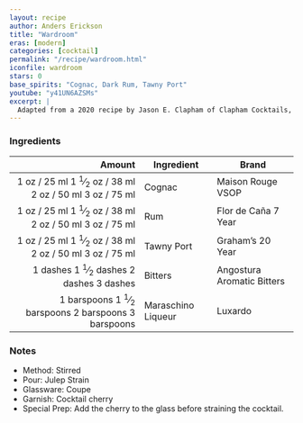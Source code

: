```yaml
---
layout: recipe
author: Anders Erickson
title: "Wardroom"
eras: [modern]
categories: [cocktail]
permalink: "/recipe/wardroom.html"
iconfile: wardroom
stars: 0
base_spirits: "Cognac, Dark Rum, Tawny Port"
youtube: "y41UN6AZSMs"
excerpt: |
  Adapted from a 2020 recipe by Jason E. Clapham of Clapham Cocktails, Oxford, England. Jason says, "The Wardroom features port, cognac, and rum, the three favourite libations of the British Naval officer."
---
```


### Ingredients

|     Amount | Ingredient         | Brand                      |
| ---------: | ------------------ | -------------------------- |
|       <span class="onex active">1 oz  / 25 ml</span> <span class="onehalfx">1 <sup>1</sup>&frasl;<sub>2</sub> oz  / 38 ml</span> <span class="twox">2 oz  / 50 ml</span> <span class="threex">3 oz  / 75 ml</span>| Cognac             | Maison Rouge VSOP          |
|       <span class="onex active">1 oz  / 25 ml</span> <span class="onehalfx">1 <sup>1</sup>&frasl;<sub>2</sub> oz  / 38 ml</span> <span class="twox">2 oz  / 50 ml</span> <span class="threex">3 oz  / 75 ml</span>| Rum                | Flor de Caña 7 Year        |
|       <span class="onex active">1 oz  / 25 ml</span> <span class="onehalfx">1 <sup>1</sup>&frasl;<sub>2</sub> oz  / 38 ml</span> <span class="twox">2 oz  / 50 ml</span> <span class="threex">3 oz  / 75 ml</span>| Tawny Port         | Graham’s 20 Year           |
|     <span class="onex active">1 dashes</span> <span class="onehalfx">1 <sup>1</sup>&frasl;<sub>2</sub> dashes</span> <span class="twox">2 dashes</span> <span class="threex">3 dashes</span>| Bitters            | Angostura Aromatic Bitters |
| <span class="onex active">1 barspoons</span> <span class="onehalfx">1 <sup>1</sup>&frasl;<sub>2</sub> barspoons</span> <span class="twox">2 barspoons</span> <span class="threex">3 barspoons</span>| Maraschino Liqueur | Luxardo                    |

### Notes

- Method: Stirred
- Pour: Julep Strain
- Glassware: Coupe
- Garnish: Cocktail cherry
- Special Prep: Add the cherry to the glass before straining the cocktail.

    
<script type="application/ld+json">
{
  "@context": "https://schema.org",
  "@type": "Recipe",
  "author": "{{ page.author }}",
  "description": "{{ page.excerpt }}",
  "image": "{% for ingredient in site.data[page.iconfile].images.ingredient limit: 1 %}{{ ingredient.url }}{% endfor %}",
  "recipeIngredient": [
    "      1 oz Cognac            ",
  "      1 oz Rum               ",
  "      1 oz Tawny Port        ",
  "    1 dash Bitters           ",
  "1 barspoon Maraschino Liqueur",
],
  "name": "{{ page.title }}",
  "recipeInstructions": "
- Method: Stirred
- Pour: Julep Strain
- Glassware: Coupe
- Garnish: Cocktail cherry
- Special Prep: Add the cherry to the glass before straining the cocktail.
",
  "recipeYield": "1 cocktail",
}
</script>

    